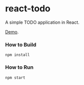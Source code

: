 # react-todo
A simple TODO application in React.

[Demo](https://fredyw.github.io/react-todo/).

### How to Build
```
npm install
```

### How to Run
```
npm start
```
